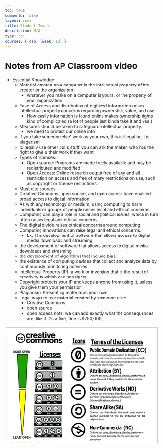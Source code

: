 ```yaml
---
toc: true
comments: false
layout: post
title: Student Teach
description: N/A
type: ccc
courses: { csp: {week: 13} }
---
```


# Notes from AP Classroom video
- Essential Knowledge
    - Material created on a computer is the intellectual property of hte creator or the organizaiton
        - whatever you make on a computer is yours, or the property of your organization
    - Ease of Access and distribution of digitized information raises intellectual property concerns regarding ownership, value, and use
        - How easily information is found online makes ownership rights kind of complicated (a lot of people just kinda take it and yea:)
    - Measures should be taken to safeguard intellectual property.
        - we need to protect our online info
    - If you take someone else' work as your own, this is illegal bc it is plagarism
    - to legally use other ppl's stuff, you can ask the maker, who has the right to give u their work if they want
    - Types of licenses: 
        - Open source: Programs are made freely available and may be redistributed and modified
        - Open Access: Online research output free of any and all restriction on access and free of many restrictions on use, such as copyright or license restrictions.
    - Must cite sources
    - Creative Commons, open source, and open access have enabled broad access to digital information.
    - As with any technology or medium, using computing to harm individuals or groups of people raises legal and ethical concerns.
    - Computing can play a role in social and political issues, which in turn often raises legal and ethical concerns.
    - The digital divide raises ethical concerns around computing.
    - Computing innovations can raise legal and ethical concerns.
        - Ex. The development of software that allows access to digital media downloads and streaming
    - the development of software that allows access to digital media downloads and streaming
    - the development of algorithms that include bias
    - the existence of computing devices that collect and analyze data by continuously monitoring activities
    - Intellectual Property (IP): a work or invention that is the result of creativity to which one has rights
    - Copyright protects your IP and keeps anyone from using it, unless you give them your permission.
    - Plagiarism: Presenting material as your own
    - Legal ways to use material created by someone else:
        - Creative Commons
        - open source
        - open access
        note: we can add exactly what the consequences are, like if it's a fine, fine is $250,000
,

![Commit](image.png)